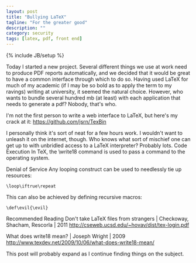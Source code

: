 ```yaml
---
layout: post
title: "Bullying LaTeX"
tagline: "For the greater good"
description: ""
category: security
tags: [latex, pdf, front end]
---
```

{% include JB/setup %}

Today I started a new project. Several different things we use at work need to produce PDF reports automatically, and we decided that it would be great to have a common interface through which to do so. Having used LaTeX for much of my academic (if I may be so bold as to apply the term to my ravings) writing at university, it seemed the natural choice. However, who wants to bundle several hundred mb (at least) with each application that needs to generate a pdf? Nobody, that's who.

I'm not the first person to write a web interface to LaTeX, but here's my crack at it: https://github.com/jsrn/TexBin

I personally think it's sort of neat for a few hours work. I wouldn't want to unleash it on the internet, though. Who knows what sort of mischief one can get up to with unbridled access to a LaTeX interpreter? Probably lots.
Code Execution
In TeX, the \write18 command is used to pass a command to the operating system. 

Denial of Service
Any looping construct can be used to needlessly tie up resources:

    \loop\iftrue\repeat

This can also be achieved by defining recursive macros:

    \def\evil{\evil}

Recommended Reading
Don't take LaTeX files from strangers | Checkoway, Shacham, Rescorla | 2011
http://cseweb.ucsd.edu/~hovav/dist/tex-login.pdf

What does write18 mean? | Joseph Wright | 2009
http://www.texdev.net/2009/10/06/what-does-write18-mean/

This post will probably expand as I continue finding things on the subject.